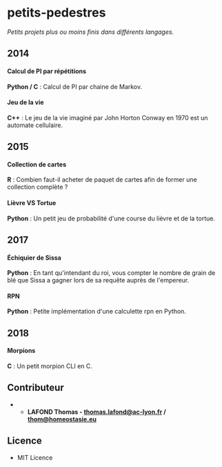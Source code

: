 # petits-pedestres

*Petits projets plus ou moins finis dans différents langages.*


## 2014 

#### Calcul de PI par répétitions

**Python / C** : Calcul de PI par chaine de Markov.

#### Jeu de la vie

**C++** : Le jeu de la vie imaginé par John Horton Conway en 1970 est un automate cellulaire.

## 2015

#### Collection de cartes

**R** : Combien faut-il acheter de paquet de cartes afin de former une collection complète ?

#### Lièvre VS Tortue

**Python** : Un petit jeu de probabilité d'une course du lièvre et de la tortue.

## 2017

#### Échiquier de Sissa

**Python** : En tant qu'intendant du roi, vous compter le nombre de grain de blé que Sissa a gagner lors de sa requête auprès de l'empereur.

#### RPN

**Python** : Petite implémentation d'une calculette rpn en Python.

## 2018

#### Morpions

**C** : Un petit morpion CLI en C.


## Contributeur

* - **LAFOND Thomas - thomas.lafond@ac-lyon.fr / thom@homeostasie.eu**


## Licence

- MIT Licence




 

